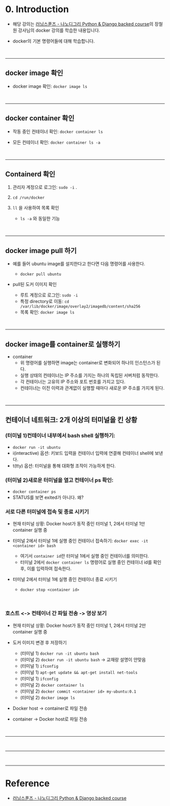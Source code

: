 # 0. Introduction


- 해당 강의는 [러닝스푼즈 - 나노디그리 Python & Django backed course](https://learningspoons.com/course/detail/django-backend/)의 장철원 강사님의 docker 강의를 학습한 내용입니다.

- docker의 기본 명령어들에 대해 학습합니다.  

<br>

---

## docker image 확인

- docker image 확인: `docker image ls` 

<br>

---

## docker container 확인

- 작동 중인 컨테이너 확인: `docker container ls` 

- 모든 컨테이너 확인: `docker container ls -a` 

<br>

---

## Containerd 확인

1. 관리자 계정으로 로그인: `sudo -i` . 

2. `cd /run/docker`

3. `ll` 을 사용하여 목록 확인
    - `ls -a` 와 동일한 기능  

<br>

---

## docker image pull 하기

- 예를 들어 ubuntu image를 설치한다고 한다면 다음 명령어를 사용한다.
    - `docker pull ubuntu`

- pull된 도커 이미지 확인
    - 루트 계정으로 로그인: `sudo -i`
    - 특정 directory로 이동: `cd  /var/lib/docker/image/overlay2/imagedb/content/sha256`
    - 목록 확인: `docker image ls`

<br>

---

## docker image를 container로 실행하기  

- container
    - 위 명령어를 실행하면 image는 container로 변화되어 하나의 인스턴스가 된다.   
    - 실행 상태의 컨테이너는 IP 주소를 가지는 하나의 독립된 서버처럼 동작한다.  
    - 각 컨테이너는 고유의 IP 주소와 포트 번호를 가지고 있다.    
    - 컨테이너는 이전 이력과 관계없이 실행할 때마다 새로운 IP 주소를 가지게 된다.    

<br>

---
## 컨테이너 네트워크: 2개 이상의 터미널을 킨 상황


### (터미널 1)컨테이너 내부에서 bash shell 실행하기: 

- `docker run -it ubuntu`
- i(interactive) 옵션: 키보드 입력을 컨테이너 입력에 연결해 컨테이너 shell에 보낸다.  
- t(tty) 옵션: 터미널을 통해 대화형 조작이 가능하게 한다.  


### (터미널 2)새로운 터미널을 열고 컨테이너 ps 확인: 
- `docker container ps`
- STATUS를 보면 exited가 아니다. 왜?


### 서로 다른 터미널에 접속 및 종료 시키기

- 현재 터미널 상황: Docker host가 동작 중인 터미널 1, 2에서 터미널 1만 container 실행 중

- 터미널 2에서 터미널 1에 실행 중인 컨테이너 접속하기: `docker exec -it <container id> bash`
    - 여기서 `container id`란 터미널 1에서 실행 중인 컨테이너를 의미한다.  
    - 터미널 2에서 `docker container ls` 명령어로 실행 중인 컨테이너 id를 확인 후, 이를 입력하여 접속한다.  

- 터미널 2에서 터미널 1에 실행 중인 컨테이너 종료 시키기  
    - `docker stop <container id>` 


<br>

### 호스트 <-> 컨테이너 간 파일 전송 -> 영상 보기

- 현재 터미널 상황: Docker host가 동작 중인 터미널 1, 2에서 터미널 2만 container 실행 중

- 도커 이미지 변경 후 저장하기  
    - (터미널 1) `docker run -it ubuntu bash`
    - (터미널 2) `docker run -it ubuntu bash` -> 교재랑 설명이 안맞음
    - (터미널 1) `ifconfig`
    - (터미널 1) `apt-get update && apt-get install net-tools`
    - (터미널 1) `ifconfig`
    - (터미널 2) `docker container ls`
    - (터미널 2) `docker commit <container id> my-ubuntu:0.1`
    - (터미널 2) `docker image ls`


- Docker host -> container로 파일 전송

- container -> Docker host로 파일 전송

<br>

---

<br>

---

<br>

---

# Reference

- [러닝스푼즈 - 나노디그리 Python & Django backed course](https://learningspoons.com/course/detail/django-backend/)